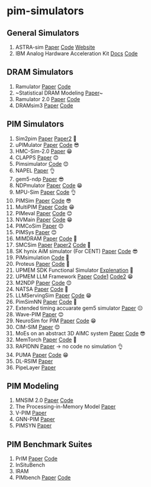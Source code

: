 # pim-simulators
## General Simulators
1. ASTRA-sim [Paper](https://arxiv.org/pdf/2303.14006) [Code](https://github.com/astra-sim/astra-sim) [Website](https://astra-sim.github.io/)
2. IBM Analog Hardware Acceleration Kit [Docs](https://aihwkit.readthedocs.io/en/latest/) [Code](https://github.com/IBM/aihwkit)
## DRAM Simulators
1. Ramulator [Paper](https://people.inf.ethz.ch/omutlu/pub/ramulator_dram_simulator-ieee-cal15.pdf) [Code](https://github.com/CMU-SAFARI/ramulator)
2. ~Statistical DRAM Modeling [Paper](https://dl.acm.org/doi/pdf/10.1145/3357526.3357576)~
3. Ramulator 2.0 [Paper](https://arxiv.org/pdf/2308.11030) [Code](https://github.com/CMU-SAFARI/ramulator2)
4. DRAMsim3 [Paper](https://ieeexplore.ieee.org/document/8999595) [Code](https://github.com/umd-memsys/DRAMsim3)
## PIM Simulators
1. Sim2pim [Paper](https://web.inf.ufpr.br/mazalves/wp-content/uploads/sites/13/2022/06/JSA2022.pdf) [Paper2](https://past.date-conference.com/proceedings-archive/2021/pdf/1725.pdf) 🤯
2. uPIMulator [Paper](https://arxiv.org/pdf/2308.00846) [Code](https://github.com/VIA-Research/uPIMulator)  😎
3. HMC-Sim-2.0 [Paper](https://ieeexplore.ieee.org/document/7529923) 😁
4. CLAPPS [Paper](https://web.inf.ufpr.br/mazalves/wp-content/uploads/sites/13/2019/10/samos2017.pdf) 😊
5. Pimsimulator [Code](https://github.com/SAITPublic/PIMSimulator) 😊
6. NAPEL [Paper](https://people.inf.ethz.ch/omutlu/pub/NAPEL-near-memory-computing-performance-prediction-via-ML_dac19.pdf) 👌
7. gem5-ndp [Paper](https://hpcas.inesc-id.pt/~handle/papers/Conf_SBAC-PAD_2022.pdf) 😎
8. NDPmulator [Paper](https://hpcas.inesc-id.pt/~unify/papers/journal_access24a.pdf) [Code](https://github.com/hpc-ulisboa/NDPmulator) 😁
9. MPU-Sim [Paper](https://jyhuang91.github.io/papers/cal2021-mpusim.pdf) [Code](https://github.com/GD06/mpu-sim_distribution) 👌
10. PIMSim [Paper](https://ieeexplore.ieee.org/document/8567968) [Code](https://github.com/vineodd/PIMSim) 😎
11. MultiPIM [Paper](https://www.sihangliu.com/docs/MultiPIM_CAL.pdf) [Code](https://github.com/Systems-ShiftLab/MultiPIM) 😁
12. PIMeval [Paper](https://www.cs.virginia.edu/venkat/papers/iiswc2024.pdf) [Code](https://github.com/UVA-LavaLab/PIMeval-PIMbench) 😊
13. NVMain [Paper](https://ieeexplore.ieee.org/document/6296505) [Code](https://github.com/SEAL-UCSB/NVmain) 😁
14. PIMCoSim [Paper](https://www.mdpi.com/2079-9292/13/23/4795) 😊
15. PIMSys [Paper](https://dl.acm.org/doi/full/10.1145/3695794.3695797) 😊
16. MIMDRAM [Paper](https://arxiv.org/pdf/2402.19080) [Code](https://github.com/CMU-SAFARI/MIMDRAM) 🗿
17. SMCSim [Paper](https://kluedo.ub.rptu.de/frontdoor/deliver/index/docId/4324/file/_FINAL_W07.11.4.pdf) [Paper2](https://cs.brown.edu/people/acrotty/pubs/3490148.3538591.pdf) [Code](https://github.com/salilkapur/SMCSim) 🤯
18. SK hynix AiM simulator (For CENT) [Paper](https://arxiv.org/pdf/2502.07578) [Code](https://github.com/arkhadem/aim_simulator) 😎
19. PiMsimulation [Code](https://github.com/RohSiHyun/PiMsimulation) 🙂
20. Proteus [Paper](https://hpcrl.github.io/ICS2025-webpage/program/Proceedings_ICS25/ics25-60.pdf) [Code](https://github.com/CMU-SAFARI/Proteus) 🙂
21. UPMEM SDK Functional Simulator [Explenation](https://events.safari.ethz.ch/heart24-memorycentric-tutorial/lib/exe/fetch.php?media=heart_2024_pim_tutorial_handout.pdf) 🗿
22. UPMEM LLM Framework [Paper](https://arxiv.org/pdf/2411.17309v1) [Code1](https://github.com/upmem/dpu_demo) [Code2](https://github.com/upmem/upmem_llm_framework) 😁
23. M2NDP [Paper](https://arxiv.org/pdf/2404.19381) [Code](https://github.com/PSAL-POSTECH/M2NDP-public) 😊
24. NATSA [Paper](https://people.inf.ethz.ch/omutlu/pub/NATSA_time-series-analysis-near-data_iccd20.pdf) [Code](https://github.com/CMU-SAFARI/NATSA) 🙂
25. LLMServingSim [Paper](https://arxiv.org/pdf/2408.05499) [Code](https://github.com/casys-kaist/llmservingsim) 😁
26. PimSimNN [Paper](https://arxiv.org/pdf/2402.18089) [Code](https://github.com/wangxy-2000/pimsim-nn) 🙂
27. Extended timing accuarate gem5 simulator [Paper](https://www.degruyterbrill.com/document/doi/10.1515/itit-2023-0019/html?lang=en&srsltid=AfmBOopBGwUJn_B7c7ANt0-tN1S1PyQtYmGmItDFg4UOir31sg_S6EUo) 😐
28. Wave-PIM [Paper](https://lca.ece.utexas.edu/pubs/ICPP_21_Wave_PIM.pdf) 😊
29. NeuroSim for PIM [Paper](https://www.frontiersin.org/journals/artificial-intelligence/articles/10.3389/frai.2021.659060/full) [Code](https://github.com/neurosim/DNN_NeuroSim_V2.1) 😁
30. CIM-SIM [Paper](https://dl.acm.org/doi/10.1145/3323439.3323989) 😊
31. MoEs on an abstract 3D AIMC system [Paper](https://www.nature.com/articles/s43588-024-00753-x) [Code](https://github.com/IBM/3D-CiM-LLM-Inference-Simulator) 😎
32. MemTorch [Paper](https://www.sciencedirect.com/science/article/abs/pii/S0925231222002053) [Code](https://github.com/coreylammie/MemTorch) 🙂
33. RAPIDNN [Paper](https://arxiv.org/pdf/1806.05794) -> no code no simulation 👌
34. PUMA [Paper](https://arxiv.org/pdf/1901.10351) [Code](https://github.com/Aayush-Ankit/puma-simulator) 😁
35. DL-RSIM [Paper](https://ieeexplore.ieee.org/document/8587661)
36. PipeLayer [Paper](https://ieeexplore.ieee.org/abstract/document/7920854)
## PIM Modeling
1. MNSIM 2.0 [Paper](https://ieeexplore.ieee.org/document/10058114) [Code](https://github.com/thu-nics/MNSIM-2.0)
2. The Processing-in-Memory Model [Paper](https://www.cs.ucr.edu/~ygu/papers/SPAA21/PIM.pdf)
3. V-PIM [Paper](https://ceca.pku.edu.cn/docs/20181223162256557204.pdf)
4. GNN-PIM [Paper](https://ceca.pku.edu.cn/docs/20200915165942122459.pdf)
5. PIMSYN [Paper](https://arxiv.org/pdf/2402.18114)
## PIM Benchmark Suites 
1. PrIM [Paper](https://arxiv.org/pdf/2504.08810) [Code](https://github.com/amair-lab/PriM)
2. InSituBench 
3. IRAM
4. PIMbench [Paper](https://www.cs.virginia.edu/venkat/papers/iiswc2024.pdf) [Code](https://github.com/UVA-LavaLab/PIMeval-PIMbench)
